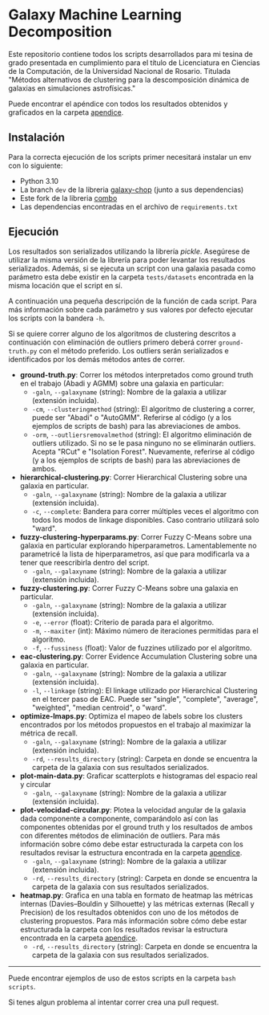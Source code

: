 # Galaxy Machine Learning Decomposition
Este repositorio contiene todos los scripts desarrollados para mi tesina de grado presentada en cumplimiento para el título de Licenciatura en Ciencias de la Computación, de la Universidad Nacional de Rosario. Titulada "Métodos alternativos de clustering para la descomposición dinámica de galaxias en simulaciones astrofísicas."

Puede encontrar el apéndice con todos los resultados obtenidos y graficados en la carpeta [apendice](https://github.com/originalnicodr/GalaxyMLDecompositionThesis/tree/main/apendice).

## Instalación
Para la correcta ejecución de los scripts primer necesitará instalar un env con lo siguiente:
- Python 3.10
- La branch `dev` de la libreria [galaxy-chop](https://github.com/vcristiani/galaxy-chop/tree/dev) (junto a sus dependencias)
- Este fork de la libreria [combo](https://github.com/originalnicodr/combo)
- Las dependencias encontradas en el archivo de `requirements.txt`

## Ejecución
Los resultados son serializados utilizando la librería *pickle*. Asegúrese de utilizar la misma versión de la librería para poder levantar los resultados serializados. Además, si se ejecuta un script con una galaxia pasada como parámetro esta debe existir en la carpeta `tests/datasets` encontrada en la misma locación que el script en sí.

A continuación una pequeña descripción de la función de cada script. Para más información sobre cada parámetro y sus valores por defecto ejecutar los scripts con la bandera `-h`.

Si se quiere correr alguno de los algoritmos de clustering descritos a continuación con eliminación de outliers primero deberá correr `ground-truth.py` con el método preferido. Los outliers serán serializados e identificados por los demás métodos antes de correr.

- **ground-truth.py**: Correr los métodos interpretados como ground truth en el trabajo (Abadi y AGMM) sobre una galaxia en particular:
	- `-galn`, `--galaxyname` (string): Nombre de la galaxia a utilizar (extensión incluida).
	- `-cm`, `--clusteringmethod` (string): El algoritmo de clustering a correr, puede ser "Abadi" o "AutoGMM". Referirse al código (y a los ejemplos de scripts de bash) para las abreviaciones de ambos.
	- `-orm`, `--outliersremovalmethod` (string): El algoritmo eliminación de outliers utilizado. Si no se le pasa ninguno no se eliminarán outliers. Acepta "RCut" e "Isolation Forest". Nuevamente, referirse al código (y a los ejemplos de scripts de bash) para las abreviaciones de ambos.
- **hierarchical-clustering.py**: Correr Hierarchical Clustering sobre una galaxia en particular.
	- `-galn`, `--galaxyname` (string): Nombre de la galaxia a utilizar (extensión incluida).
	- `-c`, `--complete`: Bandera para correr múltiples veces el algoritmo con todos los modos de linkage disponibles. Caso contrario utilizará solo "ward".
- **fuzzy-clustering-hyperparams.py**: Correr Fuzzy C-Means sobre una galaxia en particular explorando hiperparametros. Lamentablemente no parametricé la lista de hiperparametros, así que para modificarla va a tener que reescribirla dentro del script.
	- `-galn`, `--galaxyname` (string): Nombre de la galaxia a utilizar (extensión incluida).
- **fuzzy-clustering.py**: Correr Fuzzy C-Means sobre una galaxia en particular.
	- `-galn`, `--galaxyname` (string): Nombre de la galaxia a utilizar (extensión incluida).
	- `-e`, `--error` (float): Criterio de parada para el algoritmo.
	- `-m`, `--maxiter` (int): Máximo número de iteraciones permitidas para el algoritmo.
	- `-f`, `--fussiness` (float): Valor de fuzzines utilizado por el algoritmo.
- **eac-clustering.py**: Correr Evidence Accumulation Clustering sobre una galaxia en particular.
	- `-galn`, `--galaxyname` (string): Nombre de la galaxia a utilizar (extensión incluida).
	- `-l`, `--linkage` (string): El linkage utilizado por Hierarchical Clustering en el tercer paso de EAC. Puede ser "single", "complete", "average", "weighted", "median centroid", o "ward".
- **optimize-lmaps.py**: Optimiza el mapeo de labels sobre los clusters encontrados por los métodos propuestos en el trabajo al maximizar la métrica de recall.
	- `-galn`, `--galaxyname` (string): Nombre de la galaxia a utilizar (extensión incluida).
	- `-rd`, `--results_directory` (string): Carpeta en donde se encuentra la carpeta de la galaxia con sus resultados serializados.
- **plot-main-data.py**: Graficar scatterplots e histogramas del espacio real y circular
	- `-galn`, `--galaxyname` (string): Nombre de la galaxia a utilizar (extensión incluida).
- **plot-velocidad-circular.py**: Plotea la velocidad angular de la galaxia dada componente a componente, comparándolo así con las componentes obtenidas por el ground truth y los resultados de ambos con diferentes métodos de eliminación de outliers. Para más información sobre cómo debe estar estructurada la carpeta con los resultados revisar la estructura encontrada en la carpeta [apendice](https://github.com/originalnicodr/GalaxyMLDecompositionThesis/tree/main/apendice).
	- `-galn`, `--galaxyname` (string): Nombre de la galaxia a utilizar (extensión incluida).
	- `-rd`, `--results_directory` (string): Carpeta en donde se encuentra la carpeta de la galaxia con sus resultados serializados.
- **heatmap.py**: Grafica en una tabla en formato de heatmap las métricas internas (Davies–Bouldin y Silhouette) y las métricas externas (Recall y Precision) de los resultados obtenidos con uno de los métodos de clustering propuestos. Para más información sobre cómo debe estar estructurada la carpeta con los resultados revisar la estructura encontrada en la carpeta [apendice](https://github.com/originalnicodr/GalaxyMLDecompositionThesis/tree/main/apendice).
	- `-rd`, `--results_directory` (string): Carpeta en donde se encuentra la carpeta de la galaxia con sus resultados serializados.

---
Puede encontrar ejemplos de uso de estos scripts en la carpeta `bash scripts`.

Si tenes algun problema al intentar correr crea una pull request.
